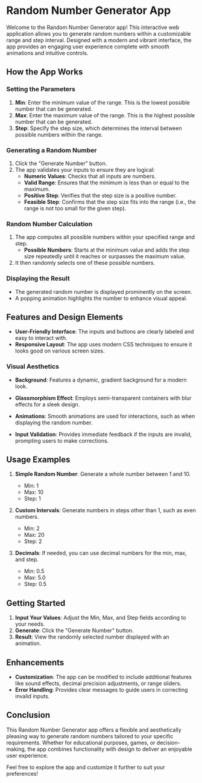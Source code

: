# Random Number Generator App

Welcome to the Random Number Generator app! This interactive web application allows you to generate random numbers within a customizable range and step interval. Designed with a modern and vibrant interface, the app provides an engaging user experience complete with smooth animations and intuitive controls.

## How the App Works

### Setting the Parameters

1. **Min**: Enter the minimum value of the range. This is the lowest possible number that can be generated.
2. **Max**: Enter the maximum value of the range. This is the highest possible number that can be generated.
3. **Step**: Specify the step size, which determines the interval between possible numbers within the range.

### Generating a Random Number

1. Click the "Generate Number" button.
2. The app validates your inputs to ensure they are logical:
   - **Numeric Values**: Checks that all inputs are numbers.
   - **Valid Range**: Ensures that the minimum is less than or equal to the maximum.
   - **Positive Step**: Verifies that the step size is a positive number.
   - **Feasible Step**: Confirms that the step size fits into the range (i.e., the range is not too small for the given step).

### Random Number Calculation

1. The app computes all possible numbers within your specified range and step.
   - **Possible Numbers**: Starts at the minimum value and adds the step size repeatedly until it reaches or surpasses the maximum value.
2. It then randomly selects one of these possible numbers.

### Displaying the Result

- The generated random number is displayed prominently on the screen.
- A popping animation highlights the number to enhance visual appeal.

## Features and Design Elements

- **User-Friendly Interface**: The inputs and buttons are clearly labeled and easy to interact with.
- **Responsive Layout**: The app uses modern CSS techniques to ensure it looks good on various screen sizes.

### Visual Aesthetics

- **Background**: Features a dynamic, gradient background for a modern look.
- **Glassmorphism Effect**: Employs semi-transparent containers with blur effects for a sleek design.
- **Animations**: Smooth animations are used for interactions, such as when displaying the random number.

- **Input Validation**: Provides immediate feedback if the inputs are invalid, prompting users to make corrections.

## Usage Examples

1. **Simple Random Number**: Generate a whole number between 1 and 10.
   - Min: 1
   - Max: 10
   - Step: 1

2. **Custom Intervals**: Generate numbers in steps other than 1, such as even numbers.
   - Min: 2
   - Max: 20
   - Step: 2

3. **Decimals**: If needed, you can use decimal numbers for the min, max, and step.
   - Min: 0.5
   - Max: 5.0
   - Step: 0.5

## Getting Started

1. **Input Your Values**: Adjust the Min, Max, and Step fields according to your needs.
2. **Generate**: Click the "Generate Number" button.
3. **Result**: View the randomly selected number displayed with an animation.

## Enhancements

- **Customization**: The app can be modified to include additional features like sound effects, decimal precision adjustments, or range sliders.
- **Error Handling**: Provides clear messages to guide users in correcting invalid inputs.

## Conclusion

This Random Number Generator app offers a flexible and aesthetically pleasing way to generate random numbers tailored to your specific requirements. Whether for educational purposes, games, or decision-making, the app combines functionality with design to deliver an enjoyable user experience.

Feel free to explore the app and customize it further to suit your preferences!
